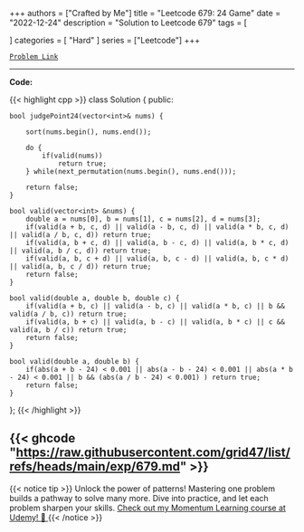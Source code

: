 
+++
authors = ["Crafted by Me"]
title = "Leetcode 679: 24 Game"
date = "2022-12-24"
description = "Solution to Leetcode 679"
tags = [
    
]
categories = [
    "Hard"
]
series = ["Leetcode"]
+++



[`Problem Link`](https://leetcode.com/problems/24-game/description/)

---

**Code:**

{{< highlight cpp >}}
class Solution {
public:
    
    bool judgePoint24(vector<int>& nums) {

        sort(nums.begin(), nums.end());

        do {
            if(valid(nums))
                return true;
        } while(next_permutation(nums.begin(), nums.end()));
        
        return false;
    }
    
    bool valid(vector<int> &nums) {
        double a = nums[0], b = nums[1], c = nums[2], d = nums[3];
        if(valid(a + b, c, d) || valid(a - b, c, d) || valid(a * b, c, d) || valid(a / b, c, d)) return true;
        if(valid(a, b + c, d) || valid(a, b - c, d) || valid(a, b * c, d) || valid(a, b / c, d)) return true;
        if(valid(a, b, c + d) || valid(a, b, c - d) || valid(a, b, c * d) || valid(a, b, c / d)) return true;
        return false;
    }
    
    bool valid(double a, double b, double c) {
        if(valid(a + b, c) || valid(a - b, c) || valid(a * b, c) || b && valid(a / b, c)) return true;
        if(valid(a, b + c) || valid(a, b - c) || valid(a, b * c) || c && valid(a, b / c)) return true;        
        return false;
    }
    
    bool valid(double a, double b) {
        if(abs(a + b - 24) < 0.001 || abs(a - b - 24) < 0.001 || abs(a * b - 24) < 0.001 || b && (abs(a / b - 24) < 0.001) ) return true;
        return false;
    }
    
};
{{< /highlight >}}

{{< ghcode "https://raw.githubusercontent.com/grid47/list/refs/heads/main/exp/679.md" >}}
---


{{< notice tip >}}
Unlock the power of patterns! Mastering one problem builds a pathway to solve many more. Dive into practice, and let each problem sharpen your skills. [Check out my Momentum Learning course at Udemy! 🚀 ](https://www.udemy.com/course/algorithms-and-data-structures-in-cpp/)
{{< /notice >}}

